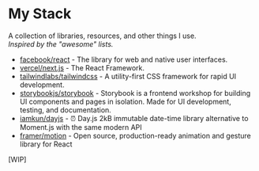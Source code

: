 # My Stack

A collection of libraries, resources, and other things I use.  
*Inspired by the "awesome" lists.*

- [facebook/react](https://github.com/facebook/react) - The library for web and native user interfaces.
- [vercel/next.js](https://github.com/vercel/next.js) - The React Framework.
- [tailwindlabs/tailwindcss](https://github.com/tailwindlabs/tailwindcss) - A utility-first CSS framework for rapid UI development.
- [storybookjs/storybook](https://github.com/storybookjs/storybook) - Storybook is a frontend workshop for building UI components and pages in isolation. Made for UI development, testing, and documentation.
- [iamkun/dayjs](https://github.com/iamkun/dayjs/) - ⏰ Day.js 2kB immutable date-time library alternative to Moment.js with the same modern API
- [framer/motion](https://github.com/framer/motion) - Open source, production-ready animation and gesture library for React

[WIP]
